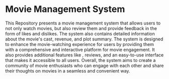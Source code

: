 # Movie Management System

This Repository presents a movie management system that allows users to not only watch movies, but also review them and provide feedback in the form of likes and dislikes. The system also contains detailed information about the movie's cast, revenue, and plot summary. The system is designed to enhance the movie-watching experience for users by providing them with a comprehensive and interactive platform for movie engagement. It also provides additional features like , reviews, and an easy-to-use interface that makes it accessible to all users. Overall, the system aims to create a community of movie enthusiasts who can engage with each other and share their thoughts on movies in a seamless and convenient way.
